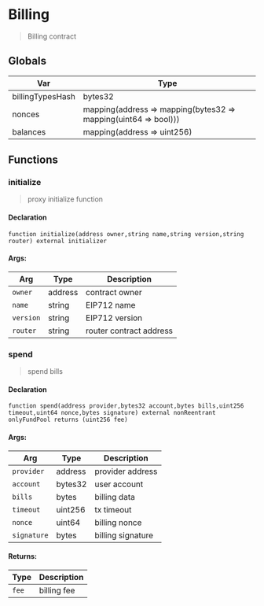 # Billing



> Billing contract

## Globals
| Var | Type |
| --- | --- |
| billingTypesHash | bytes32 |
| nonces | mapping(address => mapping(bytes32 => mapping(uint64 => bool))) |
| balances | mapping(address => uint256) |

## Functions
### initialize

> proxy initialize function


#### Declaration
```
function initialize(address owner,string name,string version,string router) external initializer
```

#### Args:
| Arg | Type | Description |
| --- | --- | --- |
|`owner` | address | contract owner
|`name` | string | EIP712 name
|`version` | string | EIP712 version
|`router` | string | router contract address

### spend

> spend bills


#### Declaration
```
function spend(address provider,bytes32 account,bytes bills,uint256 timeout,uint64 nonce,bytes signature) external nonReentrant onlyFundPool returns (uint256 fee)
```

#### Args:
| Arg | Type | Description |
| --- | --- | --- |
|`provider` | address | provider address
|`account` | bytes32 | user account
|`bills` | bytes | billing data
|`timeout` | uint256 | tx timeout
|`nonce` | uint64 | billing nonce
|`signature` | bytes | billing signature

#### Returns:
| Type | Description |
| --- | --- |
|`fee` | billing fee

